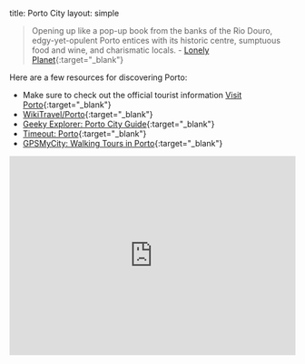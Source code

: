 title: Porto City
layout: simple

> Opening up like a pop-up book from the banks of the Rio Douro, edgy-yet-opulent Porto entices with its historic centre, sumptuous food and wine, and charismatic locals.
> \- [Lonely Planet](https://www.lonelyplanet.com/portugal/the-north/porto){:target="_blank"}

Here are a few resources for discovering Porto:

* Make sure to check out the official tourist information [Visit Porto](http://www.visitporto.travel/){:target="_blank"}
* [WikiTravel/Porto](https://wikitravel.org/en/Porto){:target="_blank"}
* [Geeky Explorer: Porto City Guide](https://www.geekyexplorer.com/porto-city-guide/){:target="_blank"}
* [Timeout: Porto](https://www.timeout.com/porto/city-guide){:target="_blank"}
* [GPSMyCity: Walking Tours in Porto](https://www.gpsmycity.com/gps-tour-guides/porto-3570.html){:target="_blank"}

<iframe width="100%" height="350" id="gmap_canvas" src="https://maps.google.com/maps?q=porto&t=&z=4&ie=UTF8&iwloc=&output=embed" frameborder="0" scrolling="no" marginheight="0" marginwidth="0"></iframe>
